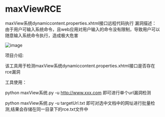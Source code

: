 # maxViewRCE
maxView系统dynamiccontent.properties.xhtml接口远程代码执行
漏洞描述：
由于用户可输入系统命令，且web应用对用户输入的命令没有限制，导致用户可以随意输入系统命令执行，造成极大危害

![image](https://github.com/user-attachments/assets/46d70d4e-96fb-4134-a726-575ee8a4bae4)

项目介绍:

该工具用于检测maxView系统dynamiccontent.properties.xhtml接口是否存在rce漏洞

工具使用：

python maxView系统.py -u http://www.xxx.com  即可进行单个url漏洞检测

python maxView系统.py -u targetUrl.txt 即可对选中文档中的网址进行批量检测,结果会存储在同一目录下的rce.txt文件中
